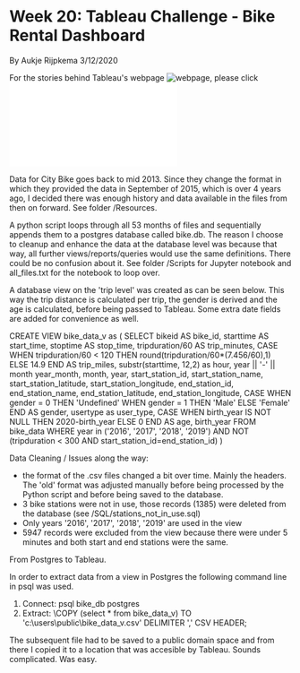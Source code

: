 # Week 20: Tableau Challenge - Bike Rental Dashboard
By Aukje Rijpkema 3/12/2020


For the stories behind Tableau's webpage ![webpage](https://public.tableau.com/profile/aukje.rijpkema#!/vizhome/NYCityBikeDashboard_15838437149040/BIkeStory?publish=yes), please click ![here](STORY.md)

Data for City Bike goes back to mid 2013. Since they change the format in which they provided the data in September of 2015, which is over 4 years ago, I decided there was enough history and data available in the files from then on forward. See folder /Resources.

A python script loops through all 53 months of files and sequentially appends them to a postgres database called bike.db. The reason I choose to cleanup and enhance the data at the database level was because that way, all further views/reports/queries would use the same definitions. There could be no confusion about it. See folder /Scripts for Jupyter notebook and all_files.txt for the notebook to loop over.

A database view on the 'trip level' was created as can be seen below. This way the trip distance is calculated per trip, the gender is derived and the age is calculated, before being passed to Tableau. Some extra date fields are added for convenience as well.

CREATE VIEW bike_data_v as (
SELECT 
	bikeid AS bike_id,
	starttime AS start_time,
	stoptime AS stop_time,
	tripduration/60 AS trip_minutes,
	CASE
    	WHEN tripduration/60 < 120 THEN round(tripduration/60*(7.456/60),1)
    	ELSE 14.9
  	END AS trip_miles,
	substr(starttime, 12,2) as hour,
	year || '-' || month year_month,
	month,
	year,
	start_station_id,
	start_station_name,
	start_station_latitude,
	start_station_longitude,
	end_station_id,
	end_station_name,
	end_station_latitude,
	end_station_longitude,
	CASE 
		WHEN gender = 0 THEN 'Undefined'
		WHEN gender = 1 THEN 'Male'
		ELSE 'Female'
	END AS gender,
	usertype as user_type,
	CASE WHEN birth_year IS NOT NULL 
            THEN 2020-birth_year 
            ELSE 0
    END AS age,
	birth_year
FROM bike_data
WHERE year in ('2016', '2017', '2018', '2019')
AND NOT (tripduration < 300 AND start_station_id=end_station_id)
)

Data Cleaning / Issues along the way:

- the format of the .csv files changed a bit over time. Mainly the headers. The 'old' format was adjusted manually before being processed by the Python script and before being saved to the database.
- 3 bike stations were not in use, those records (1385) were deleted from the database (see /SQL/stations_not_in_use.sql)
- Only years '2016', '2017', '2018', '2019' are used in the view
- 5947 records were excluded from the view because there were under 5 minutes and both start and end stations were the same.

From Postgres to Tableau.

In order to extract data from a view in Postgres the following command line in psql was used.
1. Connect: psql bike_db postgres
2. Extract: \COPY (select * from bike_data_v) TO 'c:\users\public\bike_data_v.csv' DELIMITER ',' CSV HEADER;

The subsequent file had to be saved to a public domain space and from there I copied it to a location that was accesible by Tableau. Sounds complicated. Was easy.

